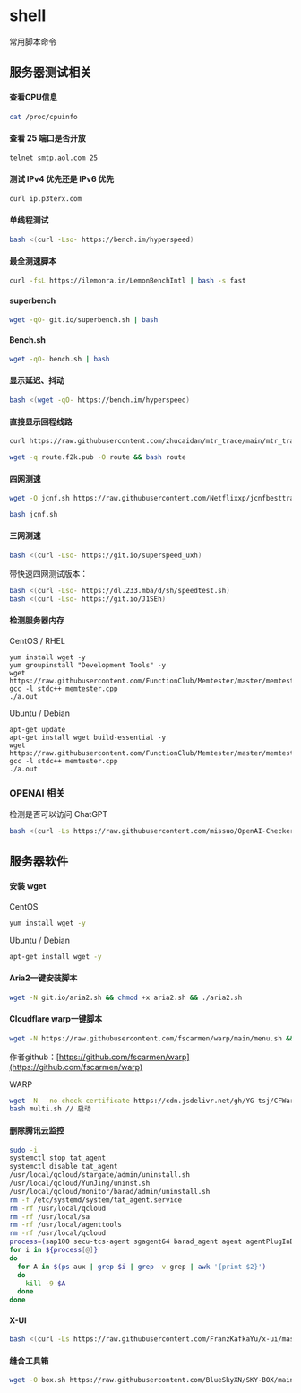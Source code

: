 # shell

常用脚本命令

## 服务器测试相关

#### 查看CPU信息

```bash
cat /proc/cpuinfo
```

#### 查看 25 端口是否开放

```bash
telnet smtp.aol.com 25
```

#### 测试 IPv4 优先还是 IPv6 优先

```bash
curl ip.p3terx.com
```



#### 单线程测试

```bash
bash <(curl -Lso- https://bench.im/hyperspeed)
```

#### 最全测速脚本

```bash
curl -fsL https://ilemonra.in/LemonBenchIntl | bash -s fast
```

#### superbench

```bash
wget -qO- git.io/superbench.sh | bash
```

#### Bench.sh

```bash
wget -qO- bench.sh | bash
```

#### 显示延迟、抖动

```bash
bash <(wget -qO- https://bench.im/hyperspeed)
```

#### 直接显示回程线路

```bash
curl https://raw.githubusercontent.com/zhucaidan/mtr_trace/main/mtr_trace.sh|bash

wget -q route.f2k.pub -O route && bash route
```

#### 四网测速

```bash
wget -O jcnf.sh https://raw.githubusercontent.com/Netflixxp/jcnfbesttrace/main/jcnf.sh

bash jcnf.sh
```

#### 三网测速

```bash
bash <(curl -Lso- https://git.io/superspeed_uxh)
```

带快速四网测试版本：

```bash
bash <(curl -Lso- https://dl.233.mba/d/sh/speedtest.sh)
bash <(curl -Lso- https://git.io/J1SEh)
```

#### 检测服务器内存

CentOS / RHEL

```
yum install wget -y
yum groupinstall "Development Tools" -y
wget https://raw.githubusercontent.com/FunctionClub/Memtester/master/memtester.cpp
gcc -l stdc++ memtester.cpp
./a.out
```

Ubuntu / Debian

```
apt-get update
apt-get install wget build-essential -y
wget https://raw.githubusercontent.com/FunctionClub/Memtester/master/memtester.cpp
gcc -l stdc++ memtester.cpp
./a.out
```



### OPENAI 相关

检测是否可以访问 ChatGPT 

```bash
bash <(curl -Ls https://raw.githubusercontent.com/missuo/OpenAI-Checker/main/openai.sh)
```

## 服务器软件

#### 安装 wget
CentOS

```bash
yum install wget -y
```

Ubuntu / Debian

```bash
apt-get install wget -y
```


#### Aria2一键安装脚本

```bash
wget -N git.io/aria2.sh && chmod +x aria2.sh && ./aria2.sh
```

#### Cloudflare warp一键脚本

```bash
wget -N https://raw.githubusercontent.com/fscarmen/warp/main/menu.sh && bash menu.sh [option] [lisence]
```

作者github：[https://github.com/fscarmen/warp](https://github.com/fscarmen/warp)

WARP

```bash
wget -N --no-check-certificate https://cdn.jsdelivr.net/gh/YG-tsj/CFWarp-Pro/multi.sh && chmod +x multi
bash multi.sh // 启动
```

#### 删除腾讯云监控

```bash
sudo -i
systemctl stop tat_agent
systemctl disable tat_agent
/usr/local/qcloud/stargate/admin/uninstall.sh
/usr/local/qcloud/YunJing/uninst.sh
/usr/local/qcloud/monitor/barad/admin/uninstall.sh
rm -f /etc/systemd/system/tat_agent.service
rm -rf /usr/local/qcloud
rm -rf /usr/local/sa
rm -rf /usr/local/agenttools
rm -rf /usr/local/qcloud
process=(sap100 secu-tcs-agent sgagent64 barad_agent agent agentPlugInD pvdriver )
for i in ${process[@]}
do
  for A in $(ps aux | grep $i | grep -v grep | awk '{print $2}')
  do
    kill -9 $A
  done
done
```

#### X-UI

```bash
bash <(curl -Ls https://raw.githubusercontent.com/FranzKafkaYu/x-ui/master/install.sh)
```
#### 缝合工具箱

```bash
wget -O box.sh https://raw.githubusercontent.com/BlueSkyXN/SKY-BOX/main/box.sh && chmod +x box.sh && clear && ./box.sh
```
